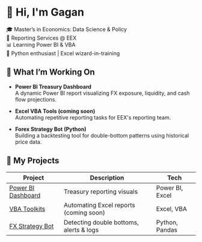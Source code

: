 # 👋 Hi, I'm Gagan

🎓 Master’s in Economics: Data Science & Policy  
💼 Reporting Services @ EEX  
📊 Learning Power BI & VBA  
🐍 Python enthusiast | Excel wizard-in-training


## 🚀 What I’m Working On
- **Power BI Treasury Dashboard**  
  A dynamic Power BI report visualizing FX exposure, liquidity, and cash flow projections.

- **Excel VBA Tools (coming soon)**  
  Automating repetitive reporting tasks for EEX's reporting team.

- **Forex Strategy Bot (Python)**  
  Building a backtesting tool for double-bottom patterns using historical price data.

## 📂 My Projects

| Project | Description | Tech |
|--------|-------------|------|
| [Power BI Dashboard](https://github.com/YOUR_USERNAME/powerbi-treasury-dashboard) | Treasury reporting visuals | Power BI, Excel |
| [VBA Toolkits](#) | Automating Excel reports (coming soon) | Excel, VBA |
| [FX Strategy Bot](#) | Detecting double bottoms, alerts & logs | Python, Pandas
